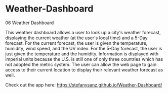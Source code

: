# Weather-Dashboard
06 Weather Dashboard 

 This weather dashboard allows a user to look up a city's weather forecast, displaying the current weather (at the user's local time) and a 5-Day forecast. For the current forecast, the user is given the temperature, humidity, wind speed, and the UV index. For the 5-Day forecast, the user is just given the temperature and the humidity. Information is displayed with imperial units because the U.S. is still one of only three countries which has not adopted the metric system. The user can allow the web page to gain access to their current location to display their relevant weather forecast as well.

 Check out the app here: https://stefanysanz.github.io/Weather-Dashboard/
